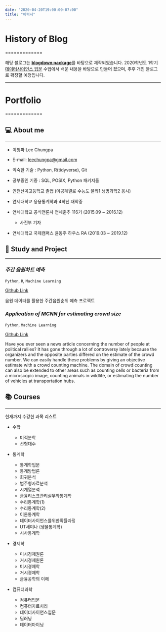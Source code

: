 ```yaml
---
date: "2020-04-20T19:00:00-07:00"
title: "이력서"
---
```



# History of Blog
=============

해당 블로그는 [**blogdown package**](https://github.com/rstudio/blogdown)를 바탕으로 제작되었습니다. 2020학년도 1학기 [데이터사이언스 입문](https://statkclee.github.io/ds-intro-2020/) 수업에서 배운 내용을 바탕으로 만들어 졌으며, 추후 개인 블로그로 확장할 예정입니다.

*****

# Portfolio
=============
## 💻 About me
-------------
* 이청파 Lee Chungpa
* E-mail: leechungpa@gmail.com
* 익숙한 기술 : Python, R(tidyverse), Git
* 공부중인 기중 : SQL, POSIX, Python 패키지들


* 인천산곡고등학교 졸업 (이공계열로 수능도 물리1 생명과학2 응시)
* 연세대학교 응용통계학과 4학년 재학중

* 연세대학교 공식언론사 연세춘추 116기 (2015.09 ~ 2016.12)
  * 사진부 기자
* 연세대학교 국제캠퍼스 윤동주 하우스 RA (2019.03 ~ 2019.12)



## 📝 Study and Project
-------------

### _주간 음원차트 예측_
`Python`, `R`, `Machine Learning`

[Github Link](https://github.com/YooGunWook/1nurse4stat)

음원 데이터를 활용한 주간음원순위 예측 프로젝트


### _Application of MCNN for estimating crowd size_

`Python`, `Machine Learning`

[Github Link](https://github.com/Seungmi122/2019FS_DL)

Have you ever seen a news article concerning the number of people at political rallies? It has gone through a lot of controversy lately because the organizers and the opposite parties differed on the estimate of the crowd number. We can easily handle these problems by giving an objective estimate with a crowd counting machine. The domain of crowd counting can also be extended to other areas such as counting cells or bacteria from a microscopic image, counting animals in wildlife, or estimating the number of vehicles at transportation hubs.



## 📚 Courses
-------------
현재까지 수강한 과목 리스트

- 수학
  - 미적분학
  - 선형대수

- 통계학
  - 통계학입문
  - 통계방법론
  - 회귀분석
  - 범주형자료분석
  - 시계열분석
  - 금융리스크관리실무와통계학
  - 수리통계학(1)
  - 수리통계학(2)
  - 이론통계학
  - 데이터사이언스를위한확률과정
  - UT세미나 (생물통계학)
  - 시사통계학

- 경제학
  - 미시경제원론
  - 거시경제원론
  - 미시경제학
  - 거시경제학
  - 금융공학의 이해

- 컴퓨터과학
  - 컴퓨터입문
  - 컴퓨터자료처리
  - 데이터사이언스입문
  - 딥러닝
  - 데이터마이닝

